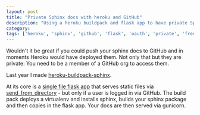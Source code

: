 ```yaml
---
layout: post
title: "Private Sphinx docs with heroku and GitHub"
description: "Using a heroku buildpack and flask app to have private Sphinx docs online"
category:
tags: ['heroku', 'sphinx', 'github', 'flask', 'oauth', 'private', 'free']
---
```


Wouldn't it be great if you could push your sphinx docs to GitHub and in moments Heroku would have deployed them. Not only that but they are private: You need to be a member of a GitHub org to access them.

Last year I made [heroku-buildpack-sphinx](https://github.com/Jc2k/heroku-buildpack-sphinx).

At its core is a [single file flask app](https://github.com/Jc2k/heroku-buildpack-sphinx/blob/master/vendor/protect_and_serve.py) that serves static files via [send_from_directory](http://flask.pocoo.org/docs/0.11/api/#flask.send_from_directory) - but only if a user is logged in via GitHub. The build pack deploys a virtualenv and installs sphinx, builds your sphinx package and then copies in the flask app. Your docs are then served via gunicorn.
